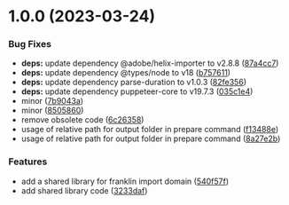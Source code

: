 # 1.0.0 (2023-03-24)


### Bug Fixes

* **deps:** update dependency @adobe/helix-importer to v2.8.8 ([87a4cc7](https://github.com/catalan-adobe/franklin-importer-service/commit/87a4cc7da377c68b4fbf200ab7fe0bb3d740315c))
* **deps:** update dependency @types/node to v18 ([b757611](https://github.com/catalan-adobe/franklin-importer-service/commit/b757611290f42dbbf3a2b03bfb6f860cfc46ab63))
* **deps:** update dependency parse-duration to v1.0.3 ([82fe356](https://github.com/catalan-adobe/franklin-importer-service/commit/82fe356d95ae5d543d6c0f8f0e64c8a75f538a20))
* **deps:** update dependency puppeteer-core to v19.7.3 ([035c1e4](https://github.com/catalan-adobe/franklin-importer-service/commit/035c1e414f98be973ace808a413945d7b98a1723))
* minor ([7b9043a](https://github.com/catalan-adobe/franklin-importer-service/commit/7b9043ae8fc6497eda70ae1d10ed8348d50fd3a9))
* minor ([8505860](https://github.com/catalan-adobe/franklin-importer-service/commit/8505860b5b29c80960a6506f50fd2d64b537aee3))
* remove obsolete code ([6c26358](https://github.com/catalan-adobe/franklin-importer-service/commit/6c263586c44f4de83ea5c5320c4f413847e13bed))
* usage of relative path for output folder in prepare command ([f13488e](https://github.com/catalan-adobe/franklin-importer-service/commit/f13488e252d6ea2f94d90b730fc984e1ec662609))
* usage of relative path for output folder in prepare command ([8a27e2b](https://github.com/catalan-adobe/franklin-importer-service/commit/8a27e2b3f053c18751cf075790b390d17cab2523))


### Features

* add a shared library for franklin import domain ([540f57f](https://github.com/catalan-adobe/franklin-importer-service/commit/540f57f0ef86e8f506c9a96ca2e4f17fa7003303))
* add shared library code ([3233daf](https://github.com/catalan-adobe/franklin-importer-service/commit/3233dafbd42ee188c7c74cf3f690496f02bb9403))
